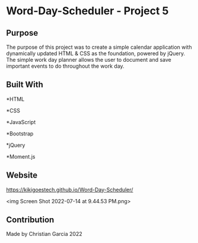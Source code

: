 # Word-Day-Scheduler - Project 5

## Purpose

The purpose of this project was to create a simple calendar application with dynamically updated HTML & CSS as the foundation, powered by jQuery. The simple work day planner allows the user to document and save important events to do throughout the work day. 

## Built With
*HTML

*CSS

*JavaScript

*Bootstrap

*jQuery

*Moment.js

## Website

https://kikigoestech.github.io/Word-Day-Scheduler/

<img Screen Shot 2022-07-14 at 9.44.53 PM.png>


## Contribution

Made by Christian Garcia 2022